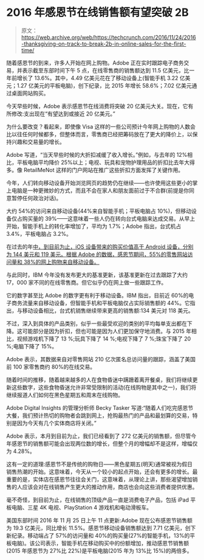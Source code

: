 # 2016 年感恩节在线销售额有望突破 2B 

> 原文：<https://web.archive.org/web/https://techcrunch.com/2016/11/24/2016-thanksgiving-on-track-to-break-2b-in-online-sales-for-the-first-time/>

随着感恩节的到来，许多人开始在网上购物。Adobe 正在实时跟踪电子商务交易，并表示截至东部时间下午 5 点，在线零售商的销售额达到 11.5 亿美元，比一年前增长了 13.6%。其中，4.49 亿美元花在了移动设备上(智能手机 3.22 亿美元；1.27 亿美元的平板电脑)，创下纪录，比 2015 年增长 58.6%；7.02 亿美元通过桌面网站购买。

今天早些时候，Adobe 表示感恩节在线消费将突破 20 亿美元大关。现在，它有所修改:支出现在“有望达到或接近 20 亿美元。”

为什么要改变？看起来，即使像 Visa 这样的一些公司预计今年网上购物的人数会比以往任何时候都多，但整体而言，零售商已经把筹码放在了更大的降价上，以保持兴趣和交易量的增长。

Adobe 写道，“当天早些时候的大折扣减缓了收入增长。”例如，与去年的 12%相比，平板电脑平均降价 25%以上；电视、玩具和宠物护理用品的折扣比去年大得多。像 RetailMeNot 这样的门户网站在推广这些折扣方面发挥了关键作用。

今年，人们转向移动设备开始浏览网页的趋势仍在继续——也许使用这些更小的掌上电脑是一种更微妙的方式，而且不会在家人和朋友面前过于不合群(前提是你同意暂停任何政治对话)。

大约 54%的访问来自移动设备(44%来自智能手机；平板电脑占 10%)，但移动设备仅占购买量的 39%——这意味着一些人仍在转向台式电脑来达成交易。从早上开始，智能手机上的转化率增加了，平均为 1.7%；Adobe 指出，台式机占 3.4%，平板电脑占 3.2%。

 在过去的年[中，到目前为止，iOS 设备带来的购买价值高于 Android 设备，分别为 144 美元和 119 美元。根据 Adobe 的数据，感恩节期间，55%的零售网站访问量和 38%的网上购物来自移动设备。](https://web.archive.org/web/20221006224622/https://beta.techcrunch.com/2015/11/28/thanksgiving-online-sales/)

与此同时，IBM 今年没有发布更大的基准更新，该基准更新在过去跟踪了大约 17，000 家不同的在线零售商。但它似乎仍在网上做一些跟踪工作。

它的数字甚至比 Adobe 的数字更有利于移动设备。IBM 指出，目前近 60%的电子商务流量来自移动设备，但智能手机和平板电脑仅占实际销售额的 44%。它指出，与移动设备相比，台式机销售继续带来更高的销售额:134 美元对 118 美元。

不过，深入到具体的产品类别，似乎一些最受欢迎的类别的平均每单支出都在下降。这可能部分是因为折扣，但也可能是因为人们更加保守地消费。与 2015 年相比，视频游戏机下降了 13 %;玩具下降了 14 %;电视下降了 7 %;珠宝下降了 20 %;电脑下降了 15%。

 Adobe 表示，其数据来自对零售网站 210 亿次匿名总访问量的跟踪，涵盖了美国前 100 家零售商约 80%的在线交易。

 随着时间的推移，随着越来越多的人在食物昏迷中蹒跚着离开餐桌，我们将继续更新这些数字，这些食物昏迷允许非常受限制的活动(在线购物是其中之一)，我们将继续报道人们如何在黑色星期五和周末在线购物。

Adobe Digital Insights 的管理分析师 Becky Tasker 写道:“随着人们吃完感恩节大餐，我们预计热切的购物者会跳到网上，抢购最热门的产品和最划算的交易，特别是因为今天有几个实体商店将关闭。”

Adobe 表示，本月到目前为止，我们已经看到了 272 亿美元的销售额，但尽管今年感恩节的销售额可能会出现两位数的增长，但整个月的增幅却不是这样，增幅仅为 4.28%。

这有一定的道理:感恩节不是传统的购物日——黑色星期五(明天)通常被视为假日销售热潮的开始。这意味着，今天从一个较小的起点开始，还会有更多的增长。最重要的是，实体店在感恩节往往会关门，这意味着，从理论上讲，那些渴望增加销售的人应该会对在线销售产生更大的推动作用，商店也会向这些消费者提供优惠。

毫不奇怪，到目前为止，在线销售的顶级产品一直是消费电子产品，包括 iPad 平板电脑、三星 4K 电视、PlayStation 4 游戏机和电动滑板车。

美国东部时间 2016 年 11 月 25 日上午 11 点更新:Adobe 现在公布感恩节销售额为 19.3 亿美元，同比增长 11.5%。感恩节移动设备销售额达到 7.71 亿美元，创下新纪录。移动端占了 57%的访问量和 40%的购买量(27%的智能手机，13%的平板电脑)。该公司表示，智能手机在移动购买中的份额增加，推动感恩节销售额(2015 年感恩节为 27%比 22%)是平板电脑(2015 年为 13%比 15%)的两倍多。